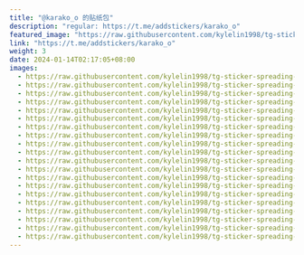 ```yaml
---
title: "@karako_o 的贴纸包"
description: "regular: https://t.me/addstickers/karako_o"
featured_image: "https://raw.githubusercontent.com/kylelin1998/tg-sticker-spreading-worldwide-images/main/img/4d078dbc-5fd2-4925-ba70-427009aee7e0.jpg"
link: "https://t.me/addstickers/karako_o"
weight: 3
date: 2024-01-14T02:17:05+08:00
images:
  - https://raw.githubusercontent.com/kylelin1998/tg-sticker-spreading-worldwide-images/main/img/4d078dbc-5fd2-4925-ba70-427009aee7e0.jpg
  - https://raw.githubusercontent.com/kylelin1998/tg-sticker-spreading-worldwide-images/main/img/1db4fe67-e5b3-42bf-a4fe-3888dc601ad4.jpg
  - https://raw.githubusercontent.com/kylelin1998/tg-sticker-spreading-worldwide-images/main/img/51ce2629-5f7b-4c72-9941-a9f976e75124.jpg
  - https://raw.githubusercontent.com/kylelin1998/tg-sticker-spreading-worldwide-images/main/img/86eee3bd-c5a0-43ab-877b-de226b1772ca.jpg
  - https://raw.githubusercontent.com/kylelin1998/tg-sticker-spreading-worldwide-images/main/img/120fbc03-8b18-4099-9004-69349ebc9a88.jpg
  - https://raw.githubusercontent.com/kylelin1998/tg-sticker-spreading-worldwide-images/main/img/ee280992-6180-4068-aad7-f53da82ce530.jpg
  - https://raw.githubusercontent.com/kylelin1998/tg-sticker-spreading-worldwide-images/main/img/a85707f0-4e93-4389-be6a-baa805150500.jpg
  - https://raw.githubusercontent.com/kylelin1998/tg-sticker-spreading-worldwide-images/main/img/815c5814-fe7c-42b4-abb1-dc980ad327fa.jpg
  - https://raw.githubusercontent.com/kylelin1998/tg-sticker-spreading-worldwide-images/main/img/01441095-20ae-4e6d-8c01-dbcfd53dc001.jpg
  - https://raw.githubusercontent.com/kylelin1998/tg-sticker-spreading-worldwide-images/main/img/de837c1d-8798-47bb-8895-9fb0cec56314.jpg
  - https://raw.githubusercontent.com/kylelin1998/tg-sticker-spreading-worldwide-images/main/img/209702d0-670a-4054-99cf-513b7d78ce67.jpg
  - https://raw.githubusercontent.com/kylelin1998/tg-sticker-spreading-worldwide-images/main/img/6ae68373-7b29-4da9-9998-3dd78b11985c.jpg
  - https://raw.githubusercontent.com/kylelin1998/tg-sticker-spreading-worldwide-images/main/img/b4ce4121-c5d9-47a9-a310-1ff208ef948b.jpg
  - https://raw.githubusercontent.com/kylelin1998/tg-sticker-spreading-worldwide-images/main/img/2dd17186-bebb-4f73-b32c-2b10d38accc2.jpg
  - https://raw.githubusercontent.com/kylelin1998/tg-sticker-spreading-worldwide-images/main/img/a3b002e3-5a2e-40c2-b61e-fab759c9033f.jpg
  - https://raw.githubusercontent.com/kylelin1998/tg-sticker-spreading-worldwide-images/main/img/89ac4026-519f-454f-ab02-ca95fc4d1455.jpg
  - https://raw.githubusercontent.com/kylelin1998/tg-sticker-spreading-worldwide-images/main/img/a8481f7b-dc0f-45d3-ac6f-457820f1be59.jpg
  - https://raw.githubusercontent.com/kylelin1998/tg-sticker-spreading-worldwide-images/main/img/a5f076a4-4bd1-45b4-ad5b-a3177379d4a9.jpg
  - https://raw.githubusercontent.com/kylelin1998/tg-sticker-spreading-worldwide-images/main/img/a19e981c-4867-4b8b-bea7-b3dd969d6259.jpg
  - https://raw.githubusercontent.com/kylelin1998/tg-sticker-spreading-worldwide-images/main/img/422b6020-1619-4f38-9f51-a52f4fd4acfc.jpg
---
```

